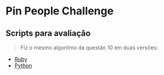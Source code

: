 # Pin People Challenge

## Scripts para avaliação

> Fiz o mesmo algoritmo da questão 10 em duas versões:

* [Ruby](https://github.com/quatroka/pin-people-challenge/tree/master/ruby)
* [Python](https://github.com/quatroka/pin-people-challenge/tree/master/python)
